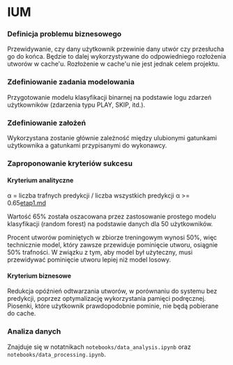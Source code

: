 # IUM

### Definicja problemu biznesowego

Przewidywanie, czy dany użytkownik przewinie dany utwór czy przesłucha go do końca. Będzie to dalej wykorzystywane do odpowiedniego rozłożenia utworów w cache'u. Rozłożenie w cache'u nie jest jednak celem projektu.

### Zdefiniowanie zadania modelowania

Przygotowanie modelu klasyfikacji binarnej na podstawie logu zdarzeń użytkowników (zdarzenia typu PLAY, SKIP, itd.).

### Zdefiniowanie założeń

Wykorzystana zostanie głównie zależność między ulubionymi gatunkami użytkownika a gatunkami przypisanymi do wykonawcy.

### Zaproponowanie kryteriów sukcesu

#### Kryterium analityczne

α = liczba trafnych predykcji / liczba wszystkich predykcji
α >= 0.65[etap1.md](etap1.md)

Wartość 65% została oszacowana przez zastosowanie prostego modelu klasyfikacji (random forest) na podstawie danych dla 50 użytkowników.

Procent utworów pominiętych w zbiorze treningowym wynosi 50%, więc technicznie model, który zawsze przewiduje pominięcie utworu, osiągnie 50% trafności. W związku z tym, aby model był użyteczny, musi przewidywać pominięcie utworu lepiej niż model losowy.

#### Kryterium biznesowe

Redukcja opóźnień odtwarzania utworów, w porównaniu do systemu bez predykcji, poprzez optymalizację wykorzystania pamięci podręcznej. Piosenki, które użytkownik prawdopodobnie pominie, nie będą pobierane do cache.

### Analiza danych

Znajduje się w notatnikach `notebooks/data_analysis.ipynb` oraz `notebooks/data_processing.ipynb`.
